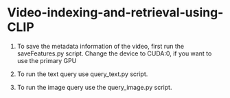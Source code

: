 # Video-indexing-and-retrieval-using-CLIP

1) To save the metadata information of the video, first run the saveFeatures.py script.
	Change the device to CUDA:0, if you want to use the primary GPU

2) To run the text query use query_text.py script.

3) To run the image query use the query_image.py script.
